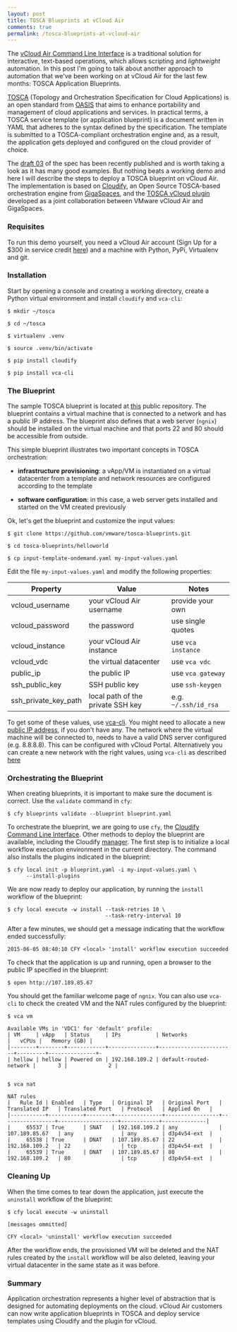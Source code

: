 ```yaml
---
layout: post
title: TOSCA Blueprints at vCloud Air
comments: true
permalink: /tosca-blueprints-at-vcloud-air
---
```


The [vCloud Air Command Line Interface](/overview-of-vca-cli-features) is a traditional solution for interactive, text-based operations, which allows scripting and *lightweight* automation. In this post I'm going to talk about another approach to automation that we've been working on at vCloud Air for the last few months: TOSCA Application Blueprints.

[TOSCA](https://www.oasis-open.org/committees/tosca) (Topology and Orchestration Specification for Cloud Applications) is an open standard from [OASIS](https://www.oasis-open.org) that aims to enhance portability and management of cloud applications and services. In practical terms, a TOSCA service template (or application blueprint) is a document written in YAML that adheres to the syntax defined by the specification. The template is submitted to a TOSCA-compliant orchestration engine and, as a result, the application gets deployed and configured on the cloud provider of choice.

The [draft 03](http://docs.oasis-open.org/tosca/TOSCA-Simple-Profile-YAML/v1.0/csd03/TOSCA-Simple-Profile-YAML-v1.0-csd03.html) of the spec has been recently published and is worth taking a look as it has many good examples. But nothing beats a working demo and here I will describe the steps to deploy a TOSCA blueprint on vCloud Air. The implementation is based on [Cloudify](http://getcloudify.org), an Open Source TOSCA-based orchestration engine from [GigaSpaces](http://www.gigaspaces.com), and the [TOSCA vCloud plugin](https://github.com/vmware/tosca-vcloud-plugin) developed as a joint collaboration between VMware vCloud Air and GigaSpaces.

### Requisites

To run this demo yourself, you need a vCloud Air account (Sign Up for a $300 in service credit [here](http://vcloud.vmware.com/service-offering/virtual-private-cloud-ondemand)) and a machine with Python, PyPi, Virtualenv and git.

### Installation

Start by opening a console and creating a working directory, create a Python virtual environment and install `cloudify` and `vca-cli`:

    $ mkdir ~/tosca
    
    $ cd ~/tosca
    
    $ virtualenv .venv
    
    $ source .venv/bin/activate
    
    $ pip install cloudify
    
    $ pip install vca-cli
    

### The Blueprint

The sample TOSCA blueprint is located at [this](https://github.com/vmware/tosca-blueprints) public repository. The blueprint contains a virtual machine that is connected to a network and has a public IP address. The blueprint also defines that a web server (`ngnix`) should be installed on the virtual machine and that ports 22 and 80 should be accessible from outside.

This simple blueprint illustrates two important concepts in TOSCA orchestration:

- **infrastructure provisioning**: a vApp/VM is instantiated on a virtual datacenter from a template and network resources are configured according to the template

- **software configuration**: in this case, a web server gets installed and started on the VM created previously

Ok, let's get the blueprint and customize the input values:

    $ git clone https://github.com/vmware/tosca-blueprints.git
    
    $ cd tosca-blueprints/helloworld
    
    $ cp input-template-ondemand.yaml my-input-values.yaml
    

Edit the file `my-input-values.yaml` and modify the following properties:

| Property        | Value           | Notes |
| ------------- |-------------| -----|
| vcloud_username | your vCloud Air username | provide your own |
| vcloud_password | the password | use single quotes |
| vcloud_instance | your vCloud Air instance | use `vca instance` |
| vcloud_vdc | the virtual datacenter | use `vca vdc`|
| public_ip | the public IP | use `vca gateway` |
| ssh_public_key | SSH public key | use `ssh-keygen`|
| ssh_private_key_path | local path of the private SSH key | e.g. `~/.ssh/id_rsa` |

To get some of these values, use [vca-cli](https://github.com/vmware/vca-cli/wiki). You might need to allocate a new [public IP address](https://github.com/vmware/vca-cli/wiki/Networking#public-ip-addresses), if you don't have any. The network where the virtual machine will be connected to, needs to have a valid DNS server configured (e.g. 8.8.8.8). This can be configured with vCloud Portal. Alternatively you can create a new network with the right values, using `vca-cli` as described [here](https://github.com/vmware/vca-cli/wiki/Networking#working-with-networks)

### Orchestrating the Blueprint

When creating blueprints, it is important to make sure the document is correct. Use the `validate` command in `cfy`:

    $ cfy blueprints validate --blueprint blueprint.yaml
    

To orchestrate the blueprint, we are going to use `cfy`, the [Cloudify Command Line Interface](http://getcloudify.org/guide/3.2/cli-general.html). Other methods to deploy the blueprint are available, including the Cloudify [manager](http://getcloudify.org/guide/3.2/overview-components.html). The first step is to initialize a local workflow execution environment in the current directory. The command also installs the plugins indicated in the blueprint:

    $ cfy local init -p blueprint.yaml -i my-input-values.yaml \
          --install-plugins
    

We are now ready to deploy our application, by running the `install` workflow of the blueprint:

    $ cfy local execute -w install --task-retries 10 \
                                   --task-retry-interval 10
    

After a few minutes, we should get a message indicating that the workflow ended successfully:

    2015-06-05 08:40:10 CFY <local> 'install' workflow execution succeeded
    

To check that the application is up and running, open a browser to the public IP specified in the blueprint:

    $ open http://107.189.85.67
    

You should get the familiar welcome page of `ngnix`. You can also use `vca-cli` to check the created VM and the NAT rules configured by the blueprint:

    $ vca vm
    
    Available VMs in 'VDC1' for 'default' profile:
    | VM     | vApp   | Status     | IPs           | Networks               |   vCPUs |   Memory (GB) | 
    |--------+--------+------------+---------------+------------------------+---------+---------------+-
    | hellow | hellow | Powered on | 192.168.109.2 | default-routed-network |       3 |             2 | 
    
    
    $ vca nat
    
    NAT rules
    |   Rule Id | Enabled   | Type   | Original IP   | Original Port   | Translated IP   | Translated Port   | Protocol   | Applied On   |
    |-----------+-----------+--------+---------------+-----------------+-----------------+-------------------+------------+--------------|
    |     65537 | True      | SNAT   | 192.168.109.2 | any             | 107.189.85.67   | any               | any        | d3p4v54-ext  |
    |     65538 | True      | DNAT   | 107.189.85.67 | 22              | 192.168.109.2   | 22                | tcp        | d3p4v54-ext  |
    |     65539 | True      | DNAT   | 107.189.85.67 | 80              | 192.168.109.2   | 80                | tcp        | d3p4v54-ext  |
    


### Cleaning Up

When the time comes to tear down the application, just execute the `uninstall` workflow of the blueprint:

    $ cfy local execute -w uninstall
    
    [messages ommitted]
    
    CFY <local> 'uninstall' workflow execution succeeded
    

After the workflow ends, the provisioned VM will be deleted and the NAT rules created by the `install` workflow will be also deleted, leaving your virtual datacenter in the same state as it was before.

### Summary

Application orchestration represents a higher level of abstraction that is designed for automating deployments on the cloud. vCloud Air customers can now write application blueprints in TOSCA and deploy service templates using Cloudify and the plugin for vCloud.


